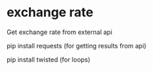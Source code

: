# exchange rate
Get exchange rate from external api


pip install requests (for getting results from api)

pip install twisted (for loops)
